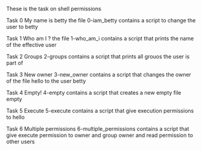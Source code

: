 These is the task on shell permissions

Task 0 My name is betty the file 0-iam_betty contains a script to change the user to betty

Task 1 Who am I ? the file 1-who_am_i contains a script that prints the name of the effective user

Task 2 Groups 2-groups contains a script that prints all grouos the user is part of

Task 3 New owner 3-new_owner contains a script that changes the owner of the file hello to the user betty

Task 4 Empty! 4-empty contains a script that creates a new empty file empty

Task 5 Execute 5-execute contains a script that give execution permissions to hello

Task 6 Multiple permissions 6-multiple_permissions contains a script that give execute permission to owner and group owner and read permission to other users


